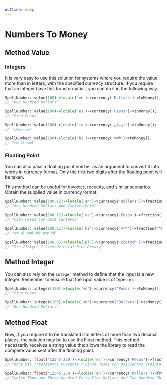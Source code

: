 ```yaml
---
outline: deep
---
```


# Numbers To Money

## Method Value

### Integers

It is very easy to use this solution for systems where you require the value more than in letters, with the specified currency structure.
If you require that an integer have this transformation, you can do it in the following way.

```php
SpellNumber::value(100)->locale('en')->currency('Dollars')->toMoney();
// "One Hundred Dollars"

SpellNumber::value(100)->locale('es')->currency('Pesos')->toMoney();
// "Cien Pesos"

SpellNumber::value(100)->locale('fa')->currency('تومان')->toMoney();
// "صد تومان"

SpellNumber::value(100)->locale('hi')->currency('रूपये')->toMoney();
// "एक सौ रूपये"
```

### Floating Point

You can also pass a floating point number as an argument to convert it into words in currency format. Only the first two digits after the floating point will be taken.

This method can be useful for invoices, receipts, and similar scenarios. Obtain the supplied value in currency format.

```php
SpellNumber::value(100.12)->locale('en')->currency('Dollars')->fraction('Cents')->toMoney();
// "One Hundred Dollars And Twelve Cents"

SpellNumber::value(100.12)->locale('es')->currency('Pesos')->fraction('Centavos')->toMoney();
// "Cien Pesos Con Doce Centavos"

SpellNumber::value(100.12)->locale('hi')->currency('रूपये')->fraction('पैसे')->toMoney();
// "एक सौ रूपये और बारह पैसे"

SpellNumber::value(100.65)->locale('pl')->currency('złotych')->fraction('groszy')->toMoney();
// "Sto Złotych I Sześćdziesiąt Pięć Groszy"
```

## Method Integer

You can also rely on the `Integer` method to define that the input is a new integer.
Remember to ensure that the input value is of type `int`

```php
SpellNumber::integer(100)->locale('es')->currency('Pesos')->toMoney();
// "Cien Pesos"

SpellNumber::integer(100)->locale('en')->currency('Dollars')->toMoney();
// "One Hundred Dollars"
```

## Method Float

Now, if you require it to be translated into letters of more than two decimal places, the solution may be to use the Float method. This method necessarily receives a string value that allows the library to read the complete value sent after the floating point.

```php
SpellNumber::float('12345.230')->locale('es')->currency('Pesos')->fraction('Centavos')->toMoney();
// "Doce Mil Trescientos Cuarenta Y Cinco Pesos Con Doscientos Treinta Centavos"

SpellNumber::float('12345.230')->locale('en')->currency('Dollars')->fraction('Cents')->toMoney();
//"Twelve Thousand Three Hundred Forty-Five Dollars And Two Hundred Thirty Cents"
```